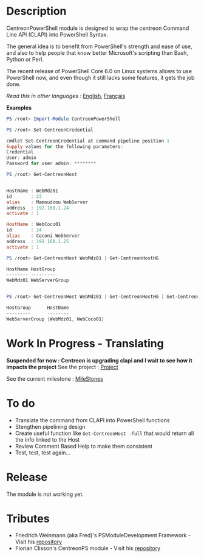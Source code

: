 # Description

CentreonPowerShell module is designed to wrap the centreon Command Line API (CLAPI) into PowerShell Syntax.

The general idea is to benefit from PowerShell's strength and ease of use, and also to help people that know better Microsoft's scripting than Bash, Python or Perl.

The recent release of PowerShell Core 6.0 on Linux systems allows to use PowerShell now, and even though it still lacks some features, it gets the job done.

_Read this in other languages :_ [English](https://github.com/Clebam/CentreonPowerShell/blob/Development/README.md), [Français](https://github.com/Clebam/CentreonPowerShell/blob/Development/README.FR.md)

__Examples__
```PowerShell
PS /root> Import-Module CentreonPowerShell

PS /root> Set-CentreonCredential

cmdlet Set-CentreonCredential at command pipeline position 1
Supply values for the following parameters:
Credential
User: admin
Password for user admin: ********

PS /root> Get-CentreonHost


HostName : WebMdz01
id       : 23
alias    : Mamoudzou WebServer
address  : 192.168.1.24
activate : 1

HostName : WebCoco01
id       : 24
alias    : Coconi WebServer
address  : 192.168.1.25
activate : 1
```

```PowerShell
PS /root> Get-CentreonHost WebMdz01 | Get-CentreonHostHG

HostName HostGroup
-------- ---------
WebMdz01 WebServerGroup


PS /root> Get-CentreonHost WebMdz01 | Get-CentreonHostHG | Get-CentreonHostGroupMember

HostGroup      HostName
---------      --------
WebServerGroup {WebMdz01, WebCoco01}

```

# Work In Progress - Translating
__Suspended for now : Centreon is upgrading clapi and I wait to see how it impacts the project__
See the project : [Project](https://github.com/Clebam/CentreonPowerShell/projects/1)

See the current milestone : [MileStones](https://github.com/Clebam/CentreonPowerShell/milestone/1)

# To do

- Translate the command from CLAPI into PowerShell functions
- Stengthen pipelining design
- Create useful function like `Get-CentreonHost -full` that would return all the info linked to the Host
- Review Comment Based Help to make them consistent
- Test, test, test again...

# Release

The module is not working yet.

# Tributes
- Friedrich Weinmann (aka Fred)'s PSModuleDevelopment Framework - Visit his [repository](https://github.com/PowershellFrameworkCollective/PSModuleDevelopment)
- Florian Clisson's CentreonPS module - Visit his [repository](https://github.com/ClissonFlorian/Centreon-Powershell-Module)
